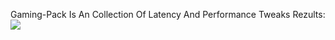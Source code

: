 Gaming-Pack Is An Collection Of Latency And Performance Tweaks Rezults: [![](https://custom-icon-badges.demolab.com/badge/Discord%20Link-gray?logo=Discord)](https://discord.gg/YQT6PsjZeQ)
